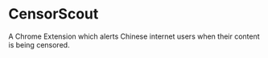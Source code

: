 # CensorScout
A Chrome Extension which alerts Chinese internet users when their content is being censored. 
